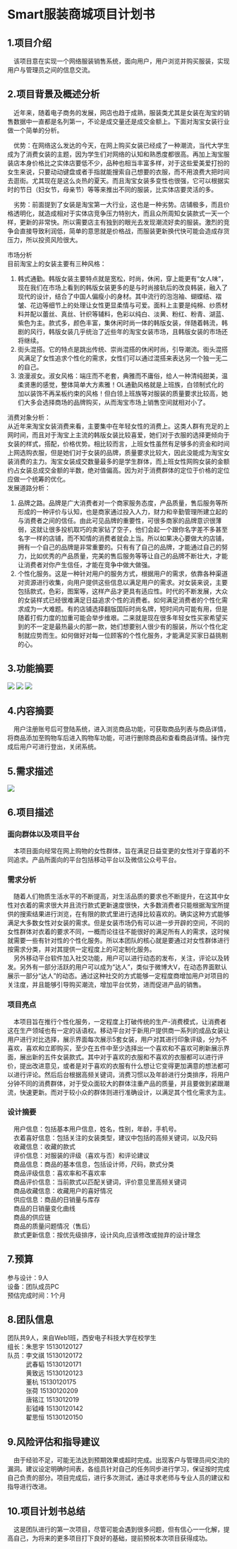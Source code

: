 # Smart服装商城项目计划书
## 1.项目介绍
&emsp;该项目意在实现一个网络服装销售系统，面向用户，用户浏览并购买服装，实现用户与管理员之间的信息交流。
## 2.项目背景及概述分析
&emsp;近年来，随着电子商务的发展，网店也趋于成熟，服装类尤其是女装在淘宝的销售数据中一直都是名列第一，不论是成交量还是成交金额上。下面对淘宝女装行业做一个简单的分析。   

&emsp;优势：在网络这么发达的今天，在网上购买女装已经成了一种潮流，当代大学生成为了消费女装的主题，因为学生们对网络的认知和熟悉度都很高。再加上淘宝服装店本身价格比之实体店要低不少，品种也相当丰富多样，对于这些爱美爱打扮的女生来说，只要动动键盘或者手指就能搜索自己想要的衣服，而不用浪费大把时间去逛街。尤其现在是这么炎热的夏天。而且淘宝女装多变性也很强，它可以根据实时的节日（妇女节，母亲节）等等来推出不同的服装，比实体店要灵活的多。   

&emsp;劣势：前面提到了女装是淘宝第一大行业，这也是一种劣势。店铺极多，而且价格透明化，就造成相对于实体店竞争压力特别大，而且众所周知女装款式一天一个样，更新的非常快。所以需要店主有独到的眼光去发现潮流好卖的服装。激烈的竞争会直接导致利润低，简单的意思就是价格战，而服装更新换代快可能会造成存货压力，所以投资风险很大。    

市场分析    
目前淘宝上的女装主要有三种风格：
1. 韩式通勤。韩版女装主要特点就是宽松，时尚，休闲，穿上能更有“女人味”，现在我们在市场上看到的韩版女装更多的是与时尚接轨后的改良韩装，融入了现代的设计，结合了中国人偏瘦小的身材。其中流行的泡泡袖、蝴蝶结、褶皱、花边等细节上的处理让女性更显柔情与可爱。面料上主要是纯棉、纱质材料并配以蕾丝、真丝、针织等辅料，色彩以纯白、淡黄、粉红、粉青、湖蓝、紫色为主。款式多，颜色丰富，集休闲时尚一体的韩版女装，伴随着韩流，韩剧的风行，韩版女装几乎统治了近些年的淘宝女装市场，且韩版女装的市场还将继续。
2. 街头混搭。它的特点是跳出传统、崇尚混搭的休闲时尚，引导潮流。街头混搭风满足了女性追求个性化的需求，女性们可以通过混搭来表达另一个独一无二的自己。
3. 浪漫淑女。淑女风格：端庄而不老套，典雅而不庸俗，给人一种清纯甜美，温柔贤惠的感觉，整体简单大方素雅！OL通勤风格就是上班族，白领制式化的加以装饰不再呆板约束的风格！但白领上班族等对服装的质量要求比较高，她们大多会选择商场的品牌购买，从而淘宝市场上销售空间就相对小了。    

消费对象分析：     
从近年来淘宝女装消费来看，主要集中在年轻女性的消费上。这类人群有充足的上网时间，而且对于淘宝上主流的韩版女装比较喜爱，她们对于衣服的选择更倾向于女装的样式，搭配，价格优势。相比较而言，上班女性虽然有足够多的资金和时间上网选购衣服，但是她们对于女装的品牌，质量要求比较大，因此没能成为淘宝女装消费的主力。淘宝女装成交数量最多的是学生群体，而上班女性网购女装的金额约占女装总成交金额的半数，绝对值偏高。因为对于消费群体的定位于价格的定位应做一个统筹的优化。    
发展道路分析：     
1. 品牌之路。品牌是广大消费者对一个商家服务态度，产品质量，售后服务等所形成的一种评价与认知，也是商家通过投入人力，财力和辛勤管理所建立起的与消费者之间的信任。由此可见品牌的重要性，可很多商家的品牌意识很薄弱，这就让很多投机取巧的卖家钻了空子，他们会起一个跟你名字差不多甚至名字一样的店铺，而不知情的消费者就会上当。所以如果决心要做大的店铺，拥有一个自己的品牌是非常重要的。只有有了自己的品牌，才能通过自己的努力，比如优秀的产品质量，完美的售后服务等等让自己的品牌不断壮大，才能让消费者对你产生信任，才能在竞争中做大做强。     
2. 个性化服务。这是一种针对用户的服务方式，根据用户的需求，依靠各种渠道对资源进行收集，向用户提供这些信息以满足用户的需求。对女装来说，主要包括款式，色彩，图案等，这样产品才更具有适应性。时代的不断发展，大众的女装样式已经很难满足日益追求个性的消费者。如何满足消费者的个性化需求成为一大难题。有的店铺选择翻版国际时尚名牌，短时间内可能有用，但是随着打假力度的加重可能会举步维艰。二来就是现在很多年轻女性买家希望买到的不一定是最热最火的那一款，她们想要别人很少有的服装，所以个性化定制就应势而生。如何做好对每一位顾客的个性化服务，才能满足买家日益挑剔的心。     
## 3.功能摘要
<image src="task2功能摘要（1）.jpg"/>     
<image src="task2功能摘要（2）.jpg"/>    
<image src="task2功能摘要（3）.jpg"/>    

## 4.内容摘要    
&emsp;用户注册账号后可登陆系统，进入浏览商品功能，可获取商品列表与商品详情，将商品添加至购物车后进入购物车功能，可进行删除商品和查看商品详情。操作完成后用户可进行登出，关闭系统。    

## 5.需求描述    
<image src="task2需求描述图.jpg"/>    

## 6.项目描述    
### 面向群体以及项目平台     
&emsp;本项目面向经常在网上购物的女性群体，旨在满足日益变更的女性对于穿着的不同追求。产品所面向的平台包括移动平台以及微信公众号平台。     
### 需求分析     
&emsp;随着人们物质生活水平的不断提高，对生活品质的要求也不断提升，在这其中女性对衣着的需求很大并且流行款式更新速度很快，大多数消费者只能根据淘宝所提供的搜索结果进行浏览，在有限的款式里进行选择比较喜欢的。确实这种方式能够满足大多数女性对女装的需求。但是女装市场仍有可以进一步开辟的空间，不同的女性群体对衣着的要求不同，一概而论往往不能很好的满足所有人的需求，这时候就需要一些有针对性的个性化服务。所以本团队的核心就是要通过对女性群体进行按需求分类，并对其提供一定程度上的可定制化服务。        
&emsp;另外移动平台软件加入社交功能，用户可以进行动态的发布，关注，评论以及转发。另外有一部分活跃的用户可以成为“达人”，类似于微博大V，在动态界面默认展示一部分“达人”的动态。通过这种社交的方式能够一定程度商增加用户对项目的关注度，并且能够引导购买潮流，增加平台优势，进而促进产品的销售。
### 项目亮点     
&emsp;本项目旨在推行个性化服务，一定程度上打破传统的生产-消费模式，让消费者这在生产领域也有一定的话语权。移动平台对于新用户提供商一系列的成品女装让用户进行对比选择，展示界面每次展示5套女装，用户对其进行印象评级，分为不喜欢，喜欢和立即购买，至少在五件中至少选择出一个喜欢和不喜欢可刷新展示界面，展出新的五件女装款式。其中对于喜欢的衣服和不喜欢的衣服都可以进行评价，提出改进意见，或者是对于喜欢的衣服有什么想让它变得更加满意的想法都可以进行评论。然后后台根据高频关键词，消费习惯以及年龄进行分类排序，将用户分钟不同的消费群体，对于受众面较大的群体注重产品的质量，并且要做到紧跟潮流，快速更新。而对于较小众的群体则进行准确设计，以满足其个性化需求为主。      
### 设计摘要     
&emsp;用户信息：包括基本用户信息，姓名，性别，年龄，手机号。    
&emsp;衣着喜好信息：包括关注的女装类型，建议中包括的高频关键词，以及尺码    
&emsp;收藏信息：收藏的款式    
&emsp;评价信息：对服装的评级（喜欢与否）和评论建议   
&emsp;商品信息：商品的基本信息，包括设计师，尺码，款式分类    
&emsp;商品评级信息：喜欢率和不喜欢率    
&emsp;商品评价信息：当前款式以匹配关键词，评价意见里高频关键词    
&emsp;商品收藏信息：收藏用户的喜好情况    
&emsp;供应信息：商品的日销量与库存    
&emsp;商品的日销量变化曲线    
&emsp;商品的供应链   
&emsp;商品的质量问题情况（售后）    
&emsp;款式更新信息：按优先级排序，设计风向,应该修改或抛弃的设计理念      
## 7.预算    
参与设计：9人     
设备：团队成员PC    
预估完成时间：1个月       
## 8.团队信息        
团队共9人，来自Web1班，西安电子科技大学在校学生    
组长：朱思宇  15130120127     
队员：李文祺  15130120172    
   &emsp;&emsp;&emsp;武春韬  15130120171    
   &emsp;&emsp;&emsp;黄致远  15130120123    
   &emsp;&emsp;&emsp;董杭    15130120175    
   &emsp;&emsp;&emsp;张荷    15130120209    
   &emsp;&emsp;&emsp;唐铭江  1513012019    
   &emsp;&emsp;&emsp;彭钺峰  15130120142    
   &emsp;&emsp;&emsp;翟思恒  15130120150      
## 9.风险评估和指导建议    
&emsp;由于经验不足，可能无法达到预期效果或超时完成。出现客户与管理员间交流的漏洞。建议设定明确时间表，各组员针对自己的任务同步进行学习，保证按时完成自己负责的部分。项目完成后，进行多次测试，通过寻求老师与专业人员的建议和指导进行改进。     
## 10.项目计划书总结    
&emsp;这是团队进行的第一次项目，尽管可能会遇到很多问题，但有信心一一化解，提高自己，为将来的更多项目打下良好的基础，提前预祝本次项目获得成功。

